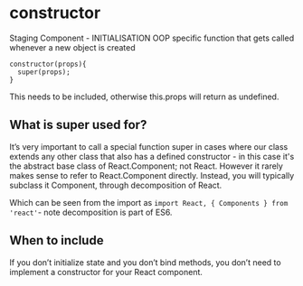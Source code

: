 # constructor
Staging Component - INITIALISATION
OOP specific function that gets called whenever a new object is created
```
constructor(props){
  super(props);
}
```
This needs to be included, otherwise this.props will return as undefined.

## What is super used for?
It’s very important to call a special function super in cases where our class extends any other class that also has a defined constructor - in this case it's the abstract base class of React.Component; not React. However it rarely makes sense to refer to React.Component directly. Instead, you will typically subclass it Component, through decomposition of React.

Which can be seen from the import as `import React, { Components } from 'react'`- note decomposition is part of ES6.

## When to include
If you don’t initialize state and you don’t bind methods, you don’t need to implement a constructor for your React component.

